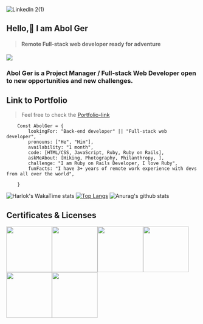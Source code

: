 ![Linkedln 2(1)](https://user-images.githubusercontent.com/9010615/174154252-c77af24f-d6ec-41d4-9b0b-26b9a8bf714f.png)

## Hello,👋 I am Abol Ger

>#### Remote Full-stack web developer ready for adventure 

![](https://visitor-badge.glitch.me/badge?page_id=ger619)






### Abol Ger is a Project Manager / Full-stack Web Developer open to new opportunities and new challenges.

## Link to Portfolio

> Feel free to check the
> [Portfolio-link](https://abol-ger-01.netlify.app)


    
        Const AbolGer = {
            lookingFor: "Back-end developer" || "Full-stack web developer", `
            pronouns: ["He", "Him"], 
            availability: "1 month",
            code: [HTML/CSS, JavaScript, Ruby, Ruby on Rails],
            askMeAbout: [Hiking, Photography, Philanthropy, ],
            challenge: "I am Ruby on Rails Developer, I love Ruby",
            funFacts: "I have 3+ years of remote work experience with devs from all over the world",
        
        }

 
![Harlok's WakaTime stats](https://github-readme-stats.vercel.app/api/wakatime?username=ger619\&layout=compact)
[![Top Langs](https://github-readme-stats.vercel.app/api/top-langs/?username=ger619)](https://github.com/anuraghazra/github-readme-stats) 
![Anurag's github stats](https://github-readme-stats.vercel.app/api?username=ger619&show_icons=true) 




<h2 align="left">Certificates & Licenses</h2>

 <img src="https://user-images.githubusercontent.com/9010615/202282952-bf4113a2-5c54-472d-b966-c4edb470dea3.png" width="120px" href="https://www.credential.net/be28982a-1c43-404b-b1ac-21a21f24d555?record_view=true#gs.ies96n" target="_blank"/><img src="https://user-images.githubusercontent.com/9010615/202286474-5a3772c9-3b02-4d14-b5a8-855b9e7ec806.png" width="120px" href="https://www.credential.net/be28982a-1c43-404b-b1ac-21a21f24d555?record_view=true#gs.ies96n" target="_blank"/><img src="https://user-images.githubusercontent.com/9010615/202287061-10d82b7a-aa3b-49a8-9a90-8c866de77326.png" width="120px" href="https://www.credential.net/be28982a-1c43-404b-b1ac-21a21f24d555?record_view=true#gs.ies96n" target="_blank"/><img src="https://user-images.githubusercontent.com/9010615/202288304-647f68e1-19da-4ace-a5e6-a8a605e6f86d.png" width="120px" href="https://www.credential.net/be28982a-1c43-404b-b1ac-21a21f24d555?record_view=true#gs.ies96n" target="_blank"/><img src="https://user-images.githubusercontent.com/9010615/202288267-506ad556-4db8-4a4c-b539-9910e0e047e2.png" width="120px" href="https://www.credential.net/be28982a-1c43-404b-b1ac-21a21f24d555?record_view=true#gs.ies96n" target="_blank"/><img src="https://user-images.githubusercontent.com/9010615/202289832-cefae4b0-f687-47a9-b0dc-b19348b437aa.png" width="120px" href="https://www.credential.net/be28982a-1c43-404b-b1ac-21a21f24d555?record_view=true#gs.ies96n" target="_blank"/>

